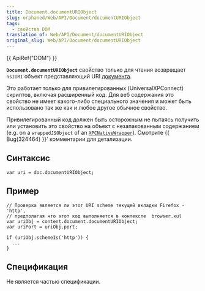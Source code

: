 ```yaml
---
title: Document.documentURIObject
slug: orphaned/Web/API/Document/documentURIObject
tags:
  - свойства DOM
translation_of: Web/API/Document/documentURIObject
original_slug: Web/API/Document/documentURIObject
---
```


{{ ApiRef("DOM") }}

**`Document.documentURIObject`** свойство только для чтения возвращает `nsIURI` объект представляющий URI [документа](/ru/docs/).

Это работает только для привилегированных (UniversalXPConnect) скриптов, включая расширенный код. Для веб содержания это свойство не имеет какого-либо специального значения и может быть использовано так же как и любое другое обычное свойство.

Привилегированный код должен быть осторожным не пытаясь получить или установить это свойство на объект с незапакованным содержанием (e.g. on a `wrappedJSObject` of an [`XPCNativeWrapper`](/en/XPCNativeWrapper "en/XPCNativeWrapper")). Смотрите {{ Bug(324464) }}' комментарии для детализации.

## Синтаксис

```
var uri = doc.documentURIObject;
```

## Пример

```
// Проверка является ли этот URI scheme текущей вкладки Firefox - 'http',
// предполагая что этот код выполняется в контексте  browser.xul
var uriObj = content.document.documentURIObject;
var uriPort = uriObj.port;

if (uriObj.schemeIs('http')) {
  ...
}
```

## Спецификация

Не является частью спецификации.
